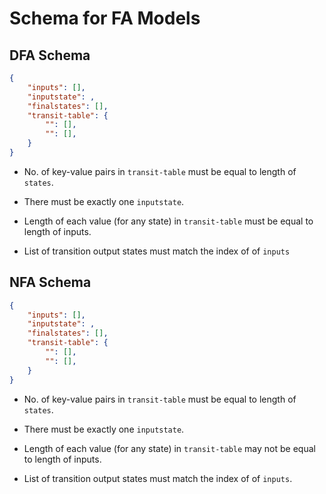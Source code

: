 # Schema for FA Models

## DFA Schema

```json
{
    "inputs": [],
    "inputstate": ,
    "finalstates": [],
    "transit-table": {
        "": [],
        "": [],
    }
}
```

* No. of key-value pairs in `transit-table` must be equal to length of `states`.

* There must be exactly one `inputstate`.

* Length of each value (for any state) in `transit-table` must be equal to length of inputs.

* List of transition output states must match the index of of `inputs`

## NFA Schema

```json
{
    "inputs": [],
    "inputstate": ,
    "finalstates": [],
    "transit-table": {
        "": [],
        "": [],
    }
}
```

* No. of key-value pairs in `transit-table` must be equal to length of `states`.

* There must be exactly one `inputstate`.

* Length of each value (for any state) in `transit-table` may not be equal to length of inputs.

* List of transition output states must match the index of of `inputs`.
